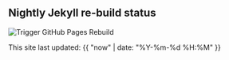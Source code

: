 ---
---
## Nightly Jekyll re-build status
![Trigger GitHub Pages Rebuild](https://github.com/BillRaymond/cambermast-website/workflows/Trigger%20GitHub%20Pages%20Rebuild/badge.svg)

This site last updated: {{ "now" | date: "%Y-%m-%d %H:%M" }}